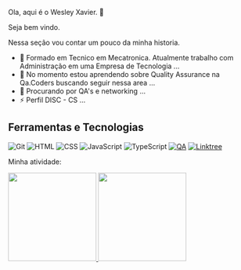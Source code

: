 Ola, aqui é o Wesley Xavier. 👋                                                                       

Seja bem vindo.

Nessa seção vou contar um pouco da minha historia.  

- 🔭 Formado em Tecnico em Mecatronica. Atualmente trabalho com Administração em uma Empresa de Tecnologia ...
- 🌱 No momento estou aprendendo sobre Quality Assurance na Qa.Coders buscando seguir nessa area ... 
- 👯 Procurando por QA's e networking ...
- ⚡ Perfil DISC - CS ...

## Ferramentas e Tecnologias

![Git](https://img.shields.io/badge/-Git-F05032?logo=git&logoColor=white&style=for-the-badge)
![HTML](https://img.shields.io/badge/-HTML5-E34F26?logo=html5&logoColor=white&style=for-the-badge)
![CSS](https://img.shields.io/badge/-CSS3-1572B6?logo=css3&logoColor=white&style=for-the-badge)
![JavaScript](https://img.shields.io/badge/-JavaScript-F7DF1E?logo=javascript&logoColor=black&style=for-the-badge)
![TypeScript](https://img.shields.io/badge/-TypeScript-007ACC?logo=typescript&logoColor=white&style=for-the-badge)
[![QA](https://img.shields.io/badge/-Quality%20Assurance-9C27B0?style=for-the-badge)](https://en.wikipedia.org/wiki/Software_quality_assurance)
[![Linktree](https://img.shields.io/npm/v/npm.svg?logo=linktree)](https://github.com/wesxvr74)

Minha atividade: 

<div>
<a href="[https://github.com/seu-usuário-aqui](https://github.com/wesxvr74)">
<img loading="lazy" height="180em" src="https://github-readme-stats.vercel.app/api/top-langs/?username=wesxvr74&layout=compact&langs_count=7&theme=dracula"/>
<img loading="lazy" height="180em" src="https://github-readme-stats.vercel.app/api?username=wesxvr74&show_icons=true&theme=dracula&include_all_commits=true&count_private=true"/>
</div>

